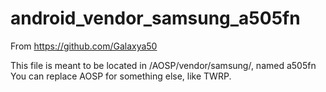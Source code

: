 # android_vendor_samsung_a505fn

From https://github.com/Galaxya50

This file is meant to be located in /AOSP/vendor/samsung/, named a505fn
You can replace AOSP for something else, like TWRP.
